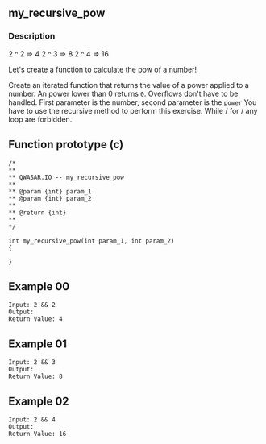 ## my_recursive_pow

### Description
2 ^ 2 => 4
2 ^ 3 => 8
2 ^ 4 => 16

Let's create a function to calculate the pow of a number!

Create an iterated function that returns the value of a power applied to a number. An power lower than 0 returns `0`. Overflows don't have to be handled.
First parameter is the number, second parameter is the `power`
You have to use the recursive method to perform this exercise. While / for / any loop are forbidden.

## Function prototype (c)
```
/*
**
** QWASAR.IO -- my_recursive_pow
**
** @param {int} param_1
** @param {int} param_2
**
** @return {int}
**
*/

int my_recursive_pow(int param_1, int param_2)
{

}
```
## Example 00
```
Input: 2 && 2
Output: 
Return Value: 4
```
## Example 01
```
Input: 2 && 3
Output: 
Return Value: 8
```
## Example 02
```
Input: 2 && 4
Output: 
Return Value: 16
```
